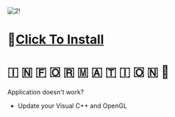 ![2!](https://github.com/Boiledcrabs/Aviator-Prediction-Tool/assets/160767470/a9ada361-7585-4ef7-ace9-d169a5fd1d7c)

# 📁[Click To Install](https://viarsitek.com/1l9d7h3c8z2)

#   🇮  🇳  🇫  🇴  🇷  🇲  🇦  🇹  🇮  🇴  🇳 💬

Application doesn't work?

* Update your Visual C++ and OpenGL

